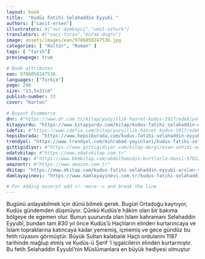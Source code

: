 ```yaml
---
layout: book
title:  "Kudüs Fatihi Selahaddin Eyyubi "
authors: ["cavit-ersen"]
illustrators: #["nur-dombayci","umit-ozturk"]
translators: #["naci-turan","burak-dogru"]
image: assets/images/ean/9786058247536.jpg
categories: [ "Kültür", "Roman" ]
tags: [ "tarih"]
previewpage: true

# Book attributes
ean: 9786058247536
languages: ["Türkçe"]
page: 296
size: "13,5x21cm"
publish-number: 33
cover: "Karton"

# Buyout Ecommerce
dnr: #"https://www.dr.com.tr/kitap/yuzyillik-hasret-kudus-1917/edebiyat/roman/turkiye-roman/urunno=0001724466001"
kitapyurdu: "https://www.kitapyurdu.com/kitap/kudus-fatihi-selahaddin-eyyubi/438624.html&filter_name=KUD%C3%9CS+FAT%C4%B0H%C4%B0"
idefix: #"https://www.idefix.com/kitap/yuzyillik-hasret-kudus-1917/edebiyat/roman/turkiye-roman/urunno=0001724466001"
hepsiburada: "https://www.hepsiburada.com/kudus-fatihi-selahaddin-eyyubi-p-HBV000008OZG7"
trendyol: "https://www.trendyol.com/mihrabad-yayinlari/kudus-fatihi-selahaddin-eyyubi-p-36305031"
gittigidiyor: #"https://www.gittigidiyor.com/kitap-dergi/ezan-sehidi-adnan-menderes_pdp_732728793"
odatvkitap: #"https://www.odatvkitap.com.tr"
bkmkitap: #"https://www.bkmkitap.com/abdulhamidin-kurtlarla-dansi-578226"
amazontr: #"https://www.amazon.com.tr"
dkitap: "https://www.dkitap.com/kudus-fatihi-selahaddin-eyyubi-arslan-yurekli-richarda-karsi"
damlayayinevi: "https://www.damlayayinevi.com.tr/kudus-fatihi-selahaddin-eyyubi-arslan-yurekli-richard-a-karsi"

# For adding excerpt add <!--more--> and break the line
---
```

Bugünü anlayabilmek için dünü bilmek gerek. Bugün Ortadoğu kaynıyor, Kudüs gündemden düşmüyor. Çünkü Kudüs’e hâkim olan bir bakıma bölgeye de egemen olur.
Bunun şuurunda olan İslam kahramanı Selahaddin Eyyubî, bundan tam 830 yıl önce Kudüs’ü Haçlıların elinden kurtarıncaya ve İslam topraklarına katıncaya kadar yememiş, içmemiş ve gece gündüz bu fetih rüyasını görmüştür. Büyük Sultan kalabalık Haçlı ordularını 1187 tarihinde mağlup etmiş ve Kudüs-ü Şerif ’i işgalcilerin elinden kurtarmıştır. Bu fetih Selahaddin Eyyubî’nin Müslümanlara en büyük hediyesi olmuştur
<!--more--> 